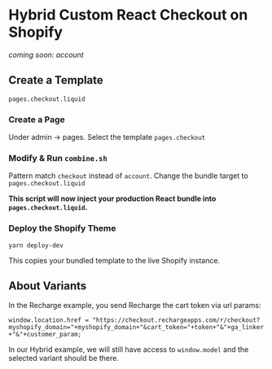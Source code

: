 # Hybrid Custom React Checkout on Shopify

_coming soon: account_

## Create a Template

`pages.checkout.liquid`

### Create a Page

Under admin -> pages. Select the template `pages.checkout`

### Modify & Run `combine.sh`

Pattern match `checkout` instead of `account`. Change the bundle target to `pages.checkout.liquid`

**This script will now inject your production React bundle into `pages.checkout.liquid`.**

### Deploy the Shopify Theme

`yarn deploy-dev`

This copies your bundled template to the live Shopify instance.

## About Variants

In the Recharge example, you send Recharge the cart token via url params:

`window.location.href = "https://checkout.rechargeapps.com/r/checkout?myshopify_domain="+myshopify_domain+"&cart_token="+token+"&"+ga_linker+"&"+customer_param;`

In our Hybrid example, we will still have access to `window.model` and the selected variant should be there.
